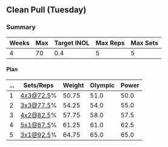 ## Clean Pull (Tuesday)

### Summary

Weeks | Max | Target INOL | Max Reps | Max Sets
--- | --- | --- | --- | ---
4 | 70 | 0.4 | 5 | 5

#### Plan

 ... | Sets/Reps | Weight | Olympic | Power
--- | --- | --- | --- | ---
1 | 4x3@72.5% | 50.75 | 51.0 | 50.0
2 | 3x3@77.5% | 54.25 | 54.0 | 55.0
3 | 4x2@82.5% | 57.75 | 58.0 | 57.5
4 | 5x1@87.5% | 61.25 | 61.0 | 62.5
5 | 3x1@92.5% | 64.75 | 65.0 | 65.0

